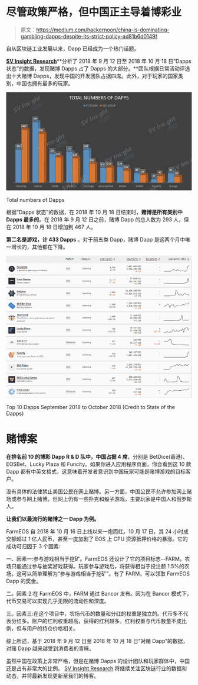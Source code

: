 # 尽管政策严格，但中国正主导着博彩业

> 原文：<https://medium.com/hackernoon/china-is-dominating-gambling-dapps-despite-its-strict-policy-ad81b6d0149f>

自从区块链工业发展以来，Dapp 已经成为一个热门话题。

[**SV Insight Research**](http://www.us.svinsight.com)**分析了 2018 年 9 月 12 日至 2018 年 10 月 18 日“Dapps 状态”的数据，发现赌博 Dapps 占了 Dapps 的大部分。**团队根据日常活动评选出十大赌博 Dapps，发现中国的开发团队占据四席。此外，对于玩家的国家类别，中国也拥有最多的玩家。

![](img/fa3ca7c7c60dd43dce639087ab2bc12e.png)

Total numbers of Dapps

根据“Dapps 状态”的数据，在 2018 年 10 月 18 日结束时，**赌博是所有类别中 Dapps 最多的**。在 2018 年 9 月 12 日之前，赌博 Dapp 的总人数为 293 人，但在 2018 年 10 月 18 日增加到 467 人。

**第二名是游戏，计 433 Dapps** 。对于前五类 Dapp，赌博 Dapp 是这两个月中唯一增长的，其他都在下降。

![](img/0a0ccae9705d54700006bf932fabeed7.png)

Top 10 Dapps September 2018 to October 2018 (Credit to State of the Dapps)

# 赌博案

**在排名前 10 的博彩 Dapp R & D 队中，中国占据 4 席**，分别是 BetDice(香港)、EOSBet、Lucky Plaza 和 Funcity。如果你进入应用程序页面，你会看到这 10 款 Dapp 都有中英文格式，这意味着开发者意识到中国玩家可能是赌博游戏的目标客户。

没有具体的法律禁止美国公民在网上赌博。另一方面，中国公民不允许参加网上赌场或参与网上赌博。但网上仍有一些扑克和骰子游戏，主要玩家是中国人和俄罗斯人。

**让我们以最流行的赌博之一 Dapp 为例。**

FarmEOS 自 2018 年 10 月 16 日上线以来一炮而红。10 月 17 日，其 24 小时成交额超过 1 亿人民币，甚至一度加剧了 EOS 上 CPU 资源抵押价格的暴涨。它的成功可归因于 3 个因素:

一、因素一:参与游戏相当于挖矿。FarmEOS 还设计了它的项目标志--FARM。农场只能通过参与抽奖游戏获得。玩家参与游戏后，将获得相当于投注额 1.5%的农场。这可以简单理解为“参与游戏相当于挖矿”。有了 FARM，可以领取 FarmEOS Dapp 的奖金。

二。因素 2:在 FarmEOS 中，FARM 通过 Bancor 发布。因为在 Bancor 模式下，代币交易可以实现几乎无限的流动性和深度。

三。因素三:在这个项目中，农场代币的数量和分红的权重是独立的。代币多不代表分红多。账户的红利权重越高，获得的红利越多。红利权重与代币数量不成比例，但与用户的持仓价格相关。

综上所述，基于 2018 年 9 月 12 日至 2018 年 10 月 18 日“对赌 Dapp”的数据，对赌 Dapp 越来越受到消费者的青睐。

虽然中国在政策上非常严格，但是在赌博 Dapps 的设计团队和玩家群体中，中国还是占有非常大的比例。 [SV Insight Research](http://www.us.svinsight.com) 将继续关注区块链行业的数据和动态，并将最新发现更新至我们的博客。